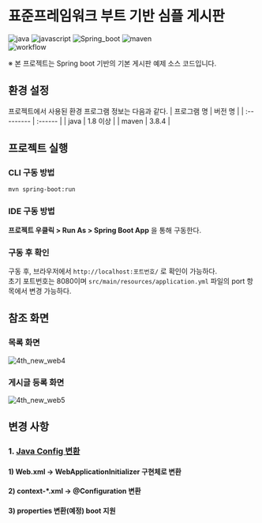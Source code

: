 # 표준프레임워크 부트 기반 심플 게시판

![java](https://img.shields.io/badge/java-007396?style=for-the-badge&logo=JAVA&logoColor=white)
![javascript](https://img.shields.io/badge/javascript-F7DF1E?style=for-the-badge&logo=javascript&logoColor=black)
![Spring_boot](https://img.shields.io/badge/Spring_Boot-F2F4F9?style=for-the-badge&logo=spring-boot)
![maven](https://img.shields.io/badge/Maven-C71A36?style=for-the-badge&logo=apache-maven&logoColor=white)  
![workflow](https://github.com/eGovFramework/egovframe-boot-sample-java-config/actions/workflows/maven.yml/badge.svg)

※ 본 프로젝트는 Spring boot 기반의 기본 게시판 예제 소스 코드입니다.  

## 환경 설정

프로젝트에서 사용된 환경 프로그램 정보는 다음과 같다.
| 프로그램 명 | 버전 명 |
| :--------- | :------ |
| java | 1.8 이상 |
| maven | 3.8.4 |

## 프로젝트 실행

### CLI 구동 방법

```bash
mvn spring-boot:run
```

### IDE 구동 방법

__프로젝트 우클릭 > Run As > Spring Boot App__ 을 통해 구동한다.

### 구동 후 확인

구동 후, 브라우저에서 `http://localhost:포트번호/` 로 확인이 가능하다.  
초기 포트번호는 8080이며 `src/main/resources/application.yml` 파일의 port 항목에서 변경 가능하다.

## 참조 화면

### 목록 화면

![4th_new_web4](https://user-images.githubusercontent.com/3771788/229034000-be8e116b-01ec-4a13-ab17-4c8e85956f8a.jpg)

### 게시글 등록 화면

![4th_new_web5](https://user-images.githubusercontent.com/3771788/229034017-68edf6c3-aeee-441c-bff8-9405626a277c.jpg)

## 변경 사항

### 1. [Java Config 변환](./Docs/java-config-convert.md)

#### 1) Web.xml -> WebApplicationInitializer 구현체로 변환

#### 2) context-\*.xml -> @Configuration 변환

#### 3) properties 변환(예정) boot 지원
